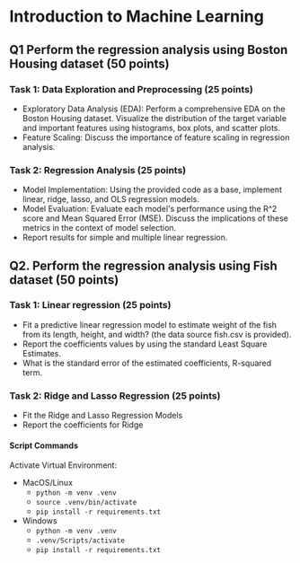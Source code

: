 # Introduction to Machine Learning

## Q1 Perform the regression analysis using Boston Housing dataset (50 points)

### Task 1: Data Exploration and Preprocessing (25 points)

- Exploratory Data Analysis (EDA): Perform a comprehensive EDA on the Boston Housing
  dataset. Visualize the distribution of the target variable and important features using histograms,
  box plots, and scatter plots.
- Feature Scaling: Discuss the importance of feature scaling in regression analysis.

### Task 2: Regression Analysis (25 points)

- Model Implementation: Using the provided code as a base, implement linear, ridge, lasso, and
  OLS regression models.
- Model Evaluation: Evaluate each model's performance using the R^2 score and Mean
  Squared Error (MSE). Discuss the implications of these metrics in the context of model
  selection.
- Report results for simple and multiple linear regression.

## Q2. Perform the regression analysis using Fish dataset (50 points)

### Task 1: Linear regression (25 points)

- Fit a predictive linear regression model to estimate weight of the fish from its length, height,
  and width? (the data source fish.csv is provided).
- Report the coefficients values by using the standard Least Square Estimates.
- What is the standard error of the estimated coefficients, R-squared term.

### Task 2: Ridge and Lasso Regression (25 points)

- Fit the Ridge and Lasso Regression Models
- Report the coefficients for Ridge

#### Script Commands

Activate Virtual Environment:

- MacOS/Linux
  - `python -m venv .venv`
  - `source .venv/bin/activate`
  - `pip install -r requirements.txt`
- Windows
  - `python -m venv .venv`
  - `.venv/Scripts/activate`
  - `pip install -r requirements.txt`

